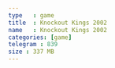 ```yaml
---
type   : game
title  : Knockout Kings 2002
name   : Knockout Kings 2002
categories: [game]
telegram : 839
size : 337 MB
---
```



